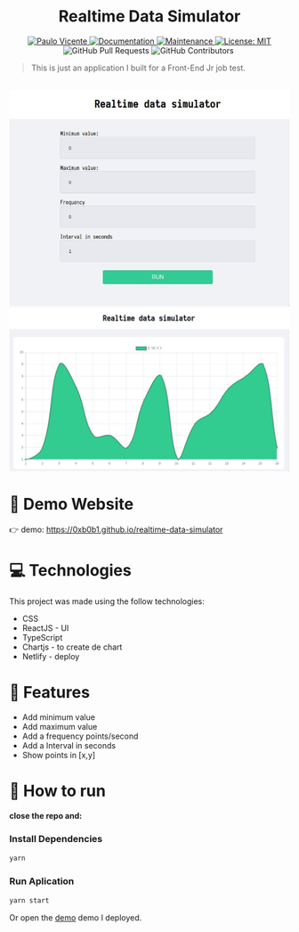 <h1 align="center">Realtime Data Simulator</h1>

<p align="center">
  <a href="https://www.linkedin.com/in/paulo-vicente-6abab0198/">
    <img alt="Paulo Vicente" src="https://img.shields.io/badge/-PauloVicente-c9c9c9?style=flat&logo=Linkedin&logoColor=white" />
  </a>
  <a href="https://github.com/0xb0b1/realtime-data-simulator#readme">
    <img alt="Documentation" src="https://img.shields.io/badge/documentation-yes-c9c9c9.svg" target="_blank" />
  </a>
  <a href="https://github.com/0xb0b1/realtime-data-simulator/graphs/commit-activity">
    <img alt="Maintenance" src="https://img.shields.io/badge/Maintained%3F-yes-c9c9c9.svg" target="_blank" />
  </a>
  <a href="https://github.com/0xb0b1/realtime-data-simulator/blob/master/LICENSE">
    <img alt="License: MIT" src="https://img.shields.io/badge/License-MIT-c9c9c9.svg" target="_blank" />
  </a>
  <img alt="GitHub Pull Requests" src="https://img.shields.io/github/issues-pr/0xb0b1/realtime-data-simulator?color=c9c9c9" />
  <img alt="GitHub Contributors" src="https://img.shields.io/github/contributors/0xb0b1/realtime-data-simulator?color=c9c9c9" />
  <img alt="" src="https://img.shields.io/github/repo-size/0xb0b1/realtime-data-simulator?color=c9c9c9" />
</p>

> This is just an application I built for a Front-End Jr job test.


<br />
<div align="center">
  <img src="https://github.com/0xb0b1/realtime-data-simulator/blob/master/home.jpg" width="520">
  <img src="https://github.com/0xb0b1/realtime-data-simulator/blob/master/dashboard.jpg" width="520">
</div>

# :eyes: Demo Website
👉  demo: https://0xb0b1.github.io/realtime-data-simulator

# :computer: Technologies
This project was made using the follow technologies:

* CSS
* ReactJS - UI 
* TypeScript
* Chartjs - to create de chart
* Netlify - deploy

# :rocket: Features
- Add minimum value
- Add maximum value
- Add a frequency points/second
- Add a Interval in seconds
- Show points in [x,y]

# :construction_worker: How to run
**close the repo and:**

### Install Dependencies
```bash
yarn
```
### Run Aplication
```bash 
yarn start 
```

Or open the [demo](https://realtime-data-simulator-chartjs-react.netlify.app/) demo I deployed.
<br>
